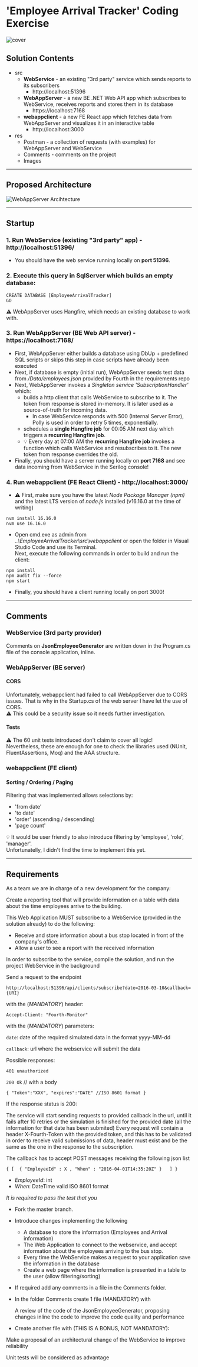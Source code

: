 # 'Employee Arrival Tracker' Coding Exercise

![cover](res/Images/cover.png)

## Solution Contents

- src
    - **WebService** - an existing "3rd party" service which sends reports to its subscribers
        - http://localhost:51396
    - **WebAppServer** - a new BE .NET Web API app which subscribes to WebService, receives reports and stores them in its database
        - https://localhost:7168
    - **webappclient** - a new FE React app which fetches data from WebAppServer and visualizes it in an interactive table
        - http://localhost:3000
- res
    - Postman - a collection of requests (with examples) for WebAppServer and WebService
    - Comments - comments on the project
	- Images

---

## Proposed Architecture

![WebAppServer Arcihtecture](res/Images/WebAppServer_Architecture.jpg)

---

## Startup

### 1. Run **WebService** (existing "3rd party" app) - http://localhost:51396/
- You should have the web service running locally on **port 51396**.

### 2. Execute this query in SqlServer which builds an empty database:
```
CREATE DATABASE [EmployeeArrivalTracker]
GO
```
⚠️ WebAppServer uses Hangfire, which needs an existing database to work with.

### 3. Run **WebAppServer** (BE Web API server) - https://localhost:7168/
- First, WebAppServer either builds a database using DbUp + predefined SQL scripts or skips this step in case scripts have already been executed
- Next, if database is empty (initial run), WebAppServer seeds test data from */Data/employees.json* provided by Fourth in the requirements repo
- Next, WebAppServer invokes a *Singleton service 'SubscriptionHandler'* which:
    - builds a http client that calls WebService to subscribe to it. The token from response is stored in-memory. It is later used as a source-of-truth for incoming data.
        - In case WebService responds with 500 (Internal Server Error), Polly is used in order to retry 5 times, exponentially. 
    - schedules a **single Hangfire job** for 00:05 AM next day which triggers a **recurring Hangfire job**.  
    - 💡 Every day at 07:00 AM the **recurring Hangfire job** invokes a function which calls WebService and resubscribes to it. The new token from response overrides the old.
- Finally, you should have a server running locally on **port 7168** and see data incoming from WebService in the Serilog console!

### 4. Run **webappclient** (FE React Client) - http://localhost:3000/
- ⚠️ First, make sure you have the latest *Node Package Manager (npm)* and the latest LTS version of *node.js* installed (v16.16.0 at the time of writing)
```
nvm install 16.16.0
nvm use 16.16.0
```
- Open cmd.exe as admin from *..\EmployeeArrivalTracker\src\webappclient* or open the folder in Visual Studio Code and use its Terminal.  
Next, execute the following commands in order to build and run the client:
```
npm install
npm audit fix --force
npm start
```
- Finally, you should have a client running locally on port 3000!
---

## Comments

### **WebService (3rd party provider)**

Comments on **JsonEmployeeGenerator** are written down in the Program.cs file of the console application, inline.

### **WebAppServer (BE server)**

#### **CORS**
Unfortunately, webappclient had failed to call WebAppServer due to CORS issues. That is why in the Startup.cs of the web server I have let the use of CORS.  
⚠️ This could be a security issue so it needs further investigation.

#### **Tests**
⚠️ The 60 unit tests introduced don't claim to cover all logic!  
Nevertheless, these are enough for one to check the libraries used (NUnit, FluentAssertions, Moq) and the AAA structure.

### **webappclient (FE client)**

#### **Sorting / Ordering / Paging**
Filtering that was implemented allows selections by:
- 'from date'
- 'to date'
- 'order' (ascending / descending)
- 'page count'  

💡 It would be user friendly to also introduce filtering by 'employee', 'role', 'manager'.  
Unfortunatelly, I didn't find the time to implement this yet.

---

## Requirements

As a team we are in charge of a new development for the company:

Create a reporting tool that will provide information on a table with data about the time employees arrive to the building.

This Web Application MUST subscribe to a WebService (provided in the solution already) to do the following:
- Receive and store information about a bus stop located in front of the company's office.
- Allow a user to see a report with the received information

In order to subscribe to the service, compile the solution, and run the project WebService in the background

Send a request to the endpoint

`http://localhost:51396/api/clients/subscribe?date=2016-03-10&callback={URI}`

with the (*MANDATORY*) header:

`Accept-Client: "Fourth-Monitor"`

with the (*MANDATORY*) parameters:

`date`: date of the required simulated data in the format yyyy-MM-dd

`callback`: url where the webservice will submit the data

Possible responses:

`401 unauthorized`

`200 Ok` // with a body

`{
	"Token":"XXX",
	"expires":"DATE" //ISO 8601 format
}`

If the response status is 200:

The service will start sending requests to provided callback in the url, until it fails after 10 retries or the simulation is finished for the provided date (all the information for that date has been submited)
Every request will contain a header X-Fourth-Token with the provided token, and this has to be validated in order to receive valid submissions of data, header must exist and be the same as the one in the response to the subscription.

The callback has to accept POST messages receiving the following json list

`{
	[  { "EmployeeId" : X , "When" : "2016-04-01T14:35:20Z" }	]
}`

- *EmployeeId*: int
- *When*: DateTime valid ISO 8601 format

*It is required to pass the test that you*

- Fork the master branch.
- Introduce changes implementing the following
    - A database to store the information (Employees and Arrival information)
    - The Web Application to connect to the webservice, and accept information about the employees arriving to the bus stop.
     - Every time the WebService makes a request to your application save the information in the database
     - Create a web page where the information is presented in a table to the user (allow filtering/sorting)
- If required add any comments in a file in the Comments folder.

- In the folder Comments create 1 file (MANDATORY) with

	A review of the code of the JsonEmployeeGenerator, proposing changes inline the code to improve the code quality and performance

- Create another file with (THIS IS A BONUS, NOT MANDATORY):

Make a proposal of an architectural change of the WebService to improve reliability

Unit tests will be considered as advantage
